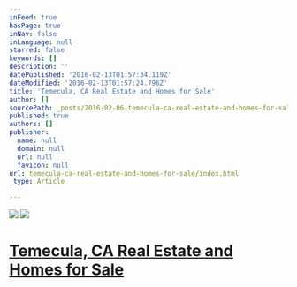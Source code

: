 ```yaml
---
inFeed: true
hasPage: true
inNav: false
inLanguage: null
starred: false
keywords: []
description: ''
datePublished: '2016-02-13T01:57:34.119Z'
dateModified: '2016-02-13T01:57:24.796Z'
title: 'Temecula, CA Real Estate and Homes for Sale'
author: []
sourcePath: _posts/2016-02-06-temecula-ca-real-estate-and-homes-for-sale.md
published: true
authors: []
publisher:
  name: null
  domain: null
  url: null
  favicon: null
url: temecula-ca-real-estate-and-homes-for-sale/index.html
_type: Article

---
```

[][0]
![](https://the-grid-user-content.s3-us-west-2.amazonaws.com/bd3472e1-6775-408b-9101-019005963169.jpg)
![](https://the-grid-user-content.s3-us-west-2.amazonaws.com/1cea8942-1016-4104-9f27-cbd082e15bad.jpg)

# [Temecula, CA Real Estate and Homes for Sale][0]

[0]: http://www.searchingforkeys.com/results-gallery/?city=51835&photo=1